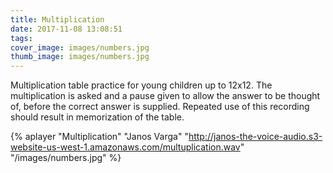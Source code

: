 ```yaml
---
title: Multiplication
date: 2017-11-08 13:08:51
tags:
cover_image: images/numbers.jpg
thumb_image: images/numbers.jpg
---
```


Multiplication table practice for young children up to 12x12. The multiplication is asked and a pause given to allow the answer to be thought of, before the correct answer is supplied. Repeated use of this recording should result in memorization of the table. 

{% aplayer "Multiplication" "Janos Varga" "http://janos-the-voice-audio.s3-website-us-west-1.amazonaws.com/multuplication.wav" "/images/numbers.jpg"  %}
